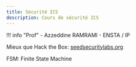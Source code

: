 ```yaml
---
title: Sécurité ICS
description: Cours de sécurité ICS
---
```


!!! info "Prof"
    - Azzeddine RAMRAMI
    - ENSTA / IP

Mieux que Hack the Box: [seedsecuritylabs.org](https://seedsecuritylabs.org)

FSM: Finite State Machine
